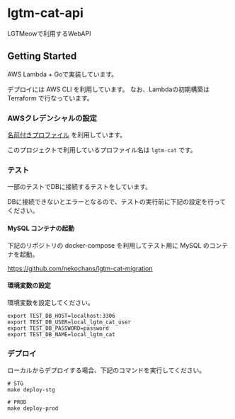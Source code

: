 # lgtm-cat-api
LGTMeowで利用するWebAPI

## Getting Started

AWS Lambda + Goで実装しています。

デプロイには AWS CLI を利用しています。 なお、Lambdaの初期構築は Terraform で行なっています。

### AWSクレデンシャルの設定

[名前付きプロファイル](https://docs.aws.amazon.com/ja_jp/cli/latest/userguide/cli-configure-profiles.html) を利用しています。

このプロジェクトで利用しているプロファイル名は `lgtm-cat` です。

### テスト

一部のテストでDBに接続するテストをしています。

DBに接続できないとエラーとなるので、テストの実行前に下記の設定を行ってください。

#### MySQL コンテナの起動
下記のリポジトリの docker-compose を利用してテスト用に MySQL のコンテナを起動。

https://github.com/nekochans/lgtm-cat-migration

#### 環境変数の設定
環境変数を設定してください。

```
export TEST_DB_HOST=localhost:3306
export TEST_DB_USER=local_lgtm_cat_user
export TEST_DB_PASSWORD=password
export TEST_DB_NAME=local_lgtm_cat
```

### デプロイ
ローカルからデプロイする場合、下記のコマンドを実行してください。

```
# STG
make deploy-stg

# PROD
make deploy-prod
```
